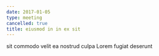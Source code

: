 ```yaml
---
date: 2017-01-05
type: meeting
cancelled: true
title: eiusmod in in ex sit
---
```

sit commodo velit ea nostrud culpa Lorem fugiat deserunt